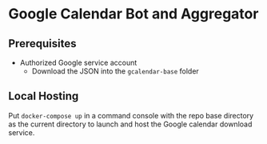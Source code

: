 # Google Calendar Bot and Aggregator

## Prerequisites 

- Authorized Google service account
  - Download the JSON into the `gcalendar-base` folder

## Local Hosting

Put `docker-compose up` in a command console with the repo base directory as the current directory to launch and host the Google calendar download service.